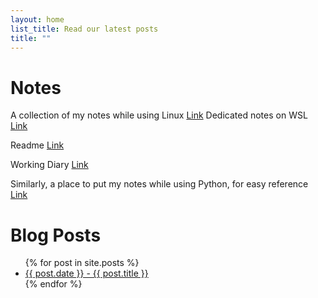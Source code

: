 ```yaml
---
layout: home
list_title: Read our latest posts
title: ""
---
```


# Notes 
A collection of my notes while using Linux [Link](notes/linux.md)
Dedicated notes on WSL [Link](notes/wsl.md)

Readme [Link](/README.md)

Working Diary [Link](working-diary.md)

Similarly, a place to put my notes while using Python, for easy reference [Link](notes/python.md)

# Blog Posts
<ul>
  {% for post in site.posts %}
    <li>
      <a href="{{ post.url | prepend: site.baseurl }}">{{ post.date }} - {{ post.title }}</a>
    </li>
  {% endfor %}
</ul>